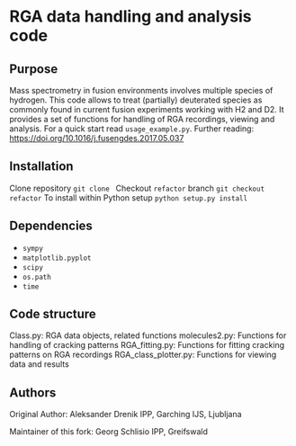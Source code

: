 # RGA data handling and analysis code

## Purpose
Mass spectrometry in fusion environments involves multiple species of hydrogen.
This code allows to treat (partially) deuterated species as commonly found in current fusion experiments working with H2 and D2.
It provides a set of functions for handling of RGA recordings, viewing and analysis.
For a quick start read `usage_example.py`.
Further reading: https://doi.org/10.1016/j.fusengdes.2017.05.037

## Installation
Clone repository
`git clone `
Checkout `refactor` branch
`git checkout refactor`
To install within Python setup
`python setup.py install`

## Dependencies
* `sympy`
* `matplotlib.pyplot`
* `scipy`
* `os.path`
* `time`

## Code structure
Class.py: RGA data objects, related functions
molecules2.py: Functions for handling of cracking patterns
RGA_fitting.py: Functions for fitting cracking patterns on RGA recordings
RGA_class_plotter.py: Functions for viewing data and results

## Authors
Original Author:
Aleksander Drenik
IPP, Garching
IJS, Ljubljana

Maintainer of this fork:
Georg Schlisio
IPP, Greifswald

